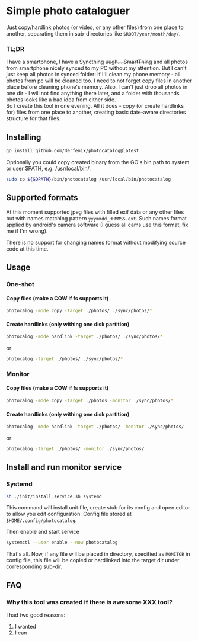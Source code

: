# Simple photo cataloguer

Just copy/hardlink photos (or video, or any other files) from one place to
another, separating them in sub-directories like `$ROOT/year/month/day/`.

### TL;DR 

I have a smartphone, I have a Syncthing ~~uugh... SmartThing~~ and all photos
from smartphone nicely synced to my PC without my attention. But I can't just
keep all photos in synced folder: if I'll clean my phone memory - all photos 
from pc will be cleaned too. I need to not forget copy files in another 
place before cleaning phone's memory. Also, I can't  just drop all photos in 
one dir - I will not find anything there later, and a folder with thousands 
photos looks like a bad idea from either side.    
So I create this tool in one evening. All it does - copy (or create hardlinks for)
files from one place to another, creating basic date-aware directories
structure for that files.


## Installing
```bash
go install github.com/derfenix/photocatalog@latest
```
Optionally you could copy created binary from the GO's bin path to 
system or user $PATH, e.g. /usr/local/bin/.
```bash
sudo cp ${GOPATH}/bin/photocatalog /usr/local/bin/photocatalog
```

## Supported formats
At this moment supported jpeg files with filled exif data or any other 
files but with names matching pattern `yyymmdd_HHMMSS.ext`. Such 
names format applied by android's camera software (I guess all cams 
use this format, fix me if I'm wrong).

There is no support for changing names format without modifying  source code 
at this time.

## Usage
### One-shot 
#### Copy files (make a COW if fs supports it)
```bash
photocalog -mode copy -target ./photos/ ./sync/photos/*
```

#### Create hardlinks (only withing one disk partition)
```bash
photocalog -mode hardlink -target ./photos/ ./sync/photos/*
```
or 
```bash
photocalog -target ./photos/ ./sync/photos/*
```

### Monitor
#### Copy files (make a COW if fs supports it)
```bash
photocalog -mode copy -target ./photos -monitor ./sync/photos/*
```

#### Create hardlinks (only withing one disk partition)
```bash
photocalog -mode hardlink -target ./photos/ -monitor ./sync/photos/
```
or 
```bash
photocalog -target ./photos/ -monitor ./sync/photos/
```

## Install and run monitor service

### Systemd
```bash
sh ./init/install_service.sh systemd
```
This command will install unit file, create stub for its config and open
editor to allow you edit configuration. Config file stored at 
`$HOME/.config/photocatalog`.

Then enable and start service
```bash
systemctl --user enable --now photocatalog
```
That's all. Now, if any file will be placed in directory, specified as `MONITOR`
in config file, this file will be copied or hardlinked into the target dir
under corresponding sub-dir. 

## FAQ

### Why this tool was created if there is awesome XXX tool?
I had two good reasons:
1. I wanted
2. I can

